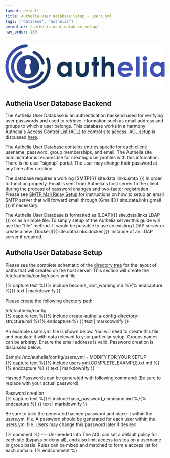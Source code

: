 ```yaml
---
layout: default 
title: Authelia User Database Setup - users.yml
tags: ["database", "authelia"]
permalink: /authelia_user_database_setup/
nav_order: 130
---
```


![Authelia logo](/assets/images/authelia-title.png)

## Authelia User Database Backend

The Authelia User Database is an authentication backend used for verifying user passwords and used to retrieve information such as email address and groups to which a user belongs. This database works in a harmony Authelia's Access Control List (ACL) to control site access.  ACL setup is discussed [here]().

The Authelia User Database contains entries specifc for each client: usename, password, group memberships, and email. The Authelia site administrator is responsible for creating user profiles with this infomation. There is no user "signup" portal. The user may change their password at any time after creation.

The database requires a working [SMTP]({{ site.data.links.smtp }}) in order to function properly. Email is sent from Authelia's host server to the client during the process of password changes and two-factor registration. Please see [SMTP Mail Relay Setup](/smtp_relay) for instructions on how to setup an email SMTP server that will forward email through [Gmail]({{ site.data.links.gmail }}) if necessary.

The Authelia User Database is formatted as [LDAP]({{ site.data.links.LDAP }}) or as a simple file. To simply setup of the Authelia server this guide will use the "file" method. It would be possible to use an existing LDAP server or create a new [Docker]({{ site.data.links.docker }}) instance of an LDAP server if required.

## Authelia User Database Setup

Please see the complete schematic of the [directory tree](/directory_tree) for the layout of paths that will created on the host server. This section will create the /etc/authelia/config/users.yml file.

{% capture text %}{% include become_root_warning.md %}{% endcapture %}{{ text | markdownify }}

Please create the following directory path:

<div class="imagerowtxt">
  <div class="imagecoltxt">
    <div class="header">/etc/authelia/config</div>
    <div class="growtalltxt">
      {% capture text %}{% include create-authelia-config-directory-structure.md %}{% endcapture %}
      {{ text | markdownify }}
    </div>
  </div>
</div>

An example users.yml file is shown below. You will need to create this file and populate it with data relevant to your particular setup.  Groups names can be arbitray. Ensure the email address is valid. Password creation is discussed below.

<div class="imagerowtxt">
  <div class="imagecoltxt">
    <div class="header">Sample /etc/authelia/config/users.yml - MODIFY FOR YOUR SETUP</div>
    <div class="growtalltxt">
      {% capture text %}{% include users.yml.COMPLETE_EXAMPLE.txt.md %}{% endcapture %}
      {{ text | markdownify }}
    </div>
  </div>
</div>

Hashed Passwords can be generated with following command: (Be sure to replace <password> with your actual password)

<div class="imagerowtxt">
  <div class="imagecoltxt">
    <div class="header">Password creation</div>
    <div class="growtalltxt">
      {% capture text %}{% include hash_password_command.md %}{% endcapture %}
      {{ text | markdownify }}
    </div>
  </div>
</div>

Be sure to take the generated hashed password and place it within the users.yml file.  A password should be generated for each user within the users.yml file.  Users may change this password later if desired.

{% comment %}
--- Un-needed info
The ACL  can set a default policy for each site (bypass or deny all), and also limit access to sites on a username or group basis.  Rules can be mixed and matched to form a access list for each domain.
{% endcomment %}
